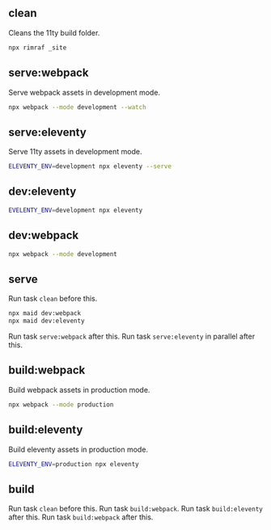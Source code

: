 ## clean

Cleans the 11ty build folder.

```bash
npx rimraf _site
```

## serve:webpack

Serve webpack assets in development mode.

```bash
npx webpack --mode development --watch
```

## serve:eleventy

Serve 11ty assets in development mode.

```bash
ELEVENTY_ENV=development npx eleventy --serve
```

## dev:eleventy

```bash
EVELENTY_ENV=development npx eleventy
```

## dev:webpack

```bash
npx webpack --mode development
```

## serve

Run task `clean` before this.

```bash
npx maid dev:webpack
npx maid dev:eleventy
```

Run task `serve:webpack` after this.
Run task `serve:eleventy` in parallel after this.

## build:webpack

Build webpack assets in production mode.

```bash
npx webpack --mode production
```

## build:eleventy

Build eleventy assets in production mode.

```bash
ELEVENTY_ENV=production npx eleventy
```

## build

Run task `clean` before this.
Run task `build:webpack`.
Run task `build:eleventy` after this.
Run task `build:webpack` after this.
